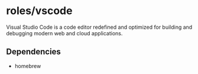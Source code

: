 # roles/vscode
Visual Studio Code is a code editor redefined and optimized for building and debugging modern web and cloud applications. 



## Dependencies
- homebrew

